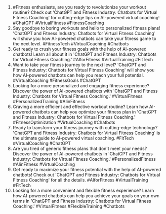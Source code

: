 1. #Fitness enthusiasts, are you ready to revolutionize your workout routine? Check out 'ChatGPT and Fitness Industry: Chatbots for Virtual Fitness Coaching' for cutting-edge tips on AI-powered virtual coaching! #ChatGPT #VirtualFitness #FitnessCoaching
2. Say goodbye to boring workouts and hello to personalized fitness plans! 'ChatGPT and Fitness Industry: Chatbots for Virtual Fitness Coaching' will show you how AI-powered chatbots can take your fitness game to the next level. #FitnessTech #VirtualCoaching #Chatbots
3. Get ready to crush your fitness goals with the help of AI-powered chatbots! Learn all about it in 'ChatGPT and Fitness Industry: Chatbots for Virtual Fitness Coaching.' #AIforFitness #VirtualTraining #FitTech
4. Want to take your fitness journey to the next level? 'ChatGPT and Fitness Industry: Chatbots for Virtual Fitness Coaching' will show you how AI-powered chatbots can help you reach your full potential. #VirtualCoaching #FitnessGoals #ChatGPT
5. Looking for a more personalized and engaging fitness experience? Discover the power of AI-powered chatbots with 'ChatGPT and Fitness Industry: Chatbots for Virtual Fitness Coaching.' #VirtualFitness #PersonalizedTraining #AIinFitness
6. Craving a more efficient and effective workout routine? Learn how AI-powered chatbots can help you optimize your fitness plan in 'ChatGPT and Fitness Industry: Chatbots for Virtual Fitness Coaching.' #FitnessOptimization #VirtualCoaching #Chatbots
7. Ready to transform your fitness journey with cutting-edge technology? 'ChatGPT and Fitness Industry: Chatbots for Virtual Fitness Coaching' is the ultimate guide to AI-powered virtual coaching. #FitTech #VirtualCoaching #ChatGPT
8. Are you tired of generic fitness plans that don't meet your needs? Discover the power of AI-powered chatbots in 'ChatGPT and Fitness Industry: Chatbots for Virtual Fitness Coaching.' #PersonalizedFitness #AIinFitness #VirtualCoaching
9. Get ready to maximize your fitness potential with the help of AI-powered chatbots! Check out 'ChatGPT and Fitness Industry: Chatbots for Virtual Fitness Coaching' for all the details. #AIforFitness #VirtualTraining #FitTech
10. Looking for a more convenient and flexible fitness experience? Learn how AI-powered chatbots can help you achieve your goals on your own terms in 'ChatGPT and Fitness Industry: Chatbots for Virtual Fitness Coaching.' #VirtualFitness #FlexibleTraining #Chatbots
